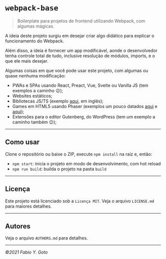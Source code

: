# `webpack-base`

> Boilerplate para projetos de frontend utilizando Webpack, com algumas mágicas.

A ideia deste projeto surgiu em desejar criar algo didático para explicar o funcionamento do Webpack.

Além disso, a ideia é fornecer um app modificável, aonde o desenvolvedor tenha controle total de tudo, inclusive resolução de módulos, imports, e o que ele mais desejar.

Algumas coisas em que você pode usar este projeto, com algumas ou quase nenhuma modificação:

- PWAs e SPAs usando React, Preact, Vue, Svelte ou Vanilla JS (tem exemplos a caminho :wink:);
- Websites estáticos;
- Bibliotecas JS/TS (exemplo [aqui](https://github.com/yuigoto/jsts-library-boilerplate), em inglês);
- Games em HTML5 usando Phaser (exemplos um pouco datados [aqui](https://github.com/yuigoto/phaser-ce-base) e [aqui](https://github.com/yuigoto/phaser-3-base));
- Extensões para o editor Gutenberg, do WordPress (tem um exemplo a caminho também :wink:);

-----

## Como usar

Clone o repositório ou baixe o ZIP, execute `npm install` na raíz e, então:

- `npm start`: inicia o projeto em modo de desenvolvimento, com hot reload
- `npm run build`: builda o projeto na pasta `build`

-----

## Licença

Este projeto está licenciado sob a `Licença MIT`. Veja o arquivo `LICENSE.md` para maiores detalhes.

-----

## Autores

Veja o arquivo `AUTHORS.md` para detalhes.

-----

_&copy;2021 Fabio Y. Goto_
